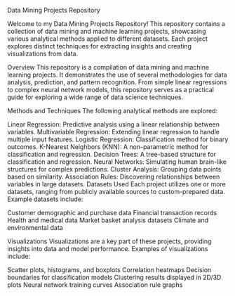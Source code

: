 Data Mining Projects Repository

Welcome to my Data Mining Projects Repository! This repository contains a collection of data mining and machine learning projects, showcasing various analytical methods applied to different datasets. Each project explores distinct techniques for extracting insights and creating visualizations from data.

Overview
This repository is a compilation of data mining and machine learning projects. It demonstrates the use of several methodologies for data analysis, prediction, and pattern recognition. From simple linear regressions to complex neural network models, this repository serves as a practical guide for exploring a wide range of data science techniques.

Methods and Techniques
The following analytical methods are explored:

Linear Regression: Predictive analysis using a linear relationship between variables.
Multivariable Regression: Extending linear regression to handle multiple input features.
Logistic Regression: Classification method for binary outcomes.
K-Nearest Neighbors (KNN): A non-parametric method for classification and regression.
Decision Trees: A tree-based structure for classification and regression.
Neural Networks: Simulating human brain-like structures for complex predictions.
Cluster Analysis: Grouping data points based on similarity.
Association Rules: Discovering relationships between variables in large datasets.
Datasets Used
Each project utilizes one or more datasets, ranging from publicly available sources to custom-prepared data. Example datasets include:

Customer demographic and purchase data
Financial transaction records
Health and medical data
Market basket analysis datasets
Climate and environmental data

Visualizations
Visualizations are a key part of these projects, providing insights into data and model performance. Examples of visualizations include:

Scatter plots, histograms, and boxplots
Correlation heatmaps
Decision boundaries for classification models
Clustering results displayed in 2D/3D plots
Neural network training curves
Association rule graphs
